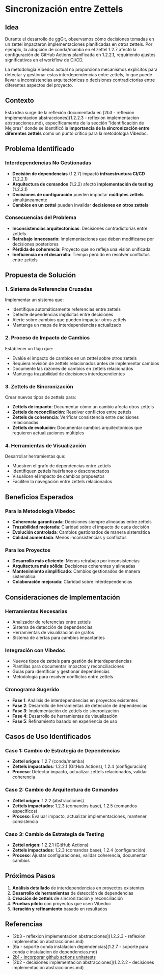 # Sincronización entre Zettels

## Idea

Durante el desarrollo de ggGit, observamos cómo decisiones tomadas en un zettel impactaron implementaciones planificadas en otros zettels. Por ejemplo, la adopción de conda/mamba en el zettel 1.2.7 afectó la configuración de GitHub Actions planificada en 1.2.2.1, requiriendo ajustes significativos en el workflow de CI/CD.

La metodología Vibedoc actual no proporciona mecanismos explícitos para detectar y gestionar estas interdependencias entre zettels, lo que puede llevar a inconsistencias arquitectónicas o decisiones contradictorias entre diferentes aspectos del proyecto.

## Contexto

Esta idea surge de la reflexión documentada en [2b3 - reflexion implementacion abstracciones](1.2.2.3 - reflexion implementacion abstracciones.md), específicamente de la sección "Identificación de Mejoras" donde se identificó la **importancia de la sincronización entre diferentes zettels** como un punto crítico para la metodología Vibedoc.

## Problema Identificado

### Interdependencias No Gestionadas
- **Decisión de dependencias** (1.2.7) impactó **infraestructura CI/CD** (1.2.2.1)
- **Arquitectura de comandos** (1.2.2) afectó **implementación de testing** (1.2.2.1)
- **Decisiones de configuración** pueden impactar **múltiples zettels** simultáneamente
- **Cambios en un zettel** pueden invalidar **decisiones en otros zettels**

### Consecuencias del Problema
- **Inconsistencias arquitectónicas**: Decisiones contradictorias entre zettels
- **Retrabajo innecesario**: Implementaciones que deben modificarse por decisiones posteriores
- **Pérdida de coherencia**: Proyecto que no refleja una visión unificada
- **Ineficiencia en el desarrollo**: Tiempo perdido en resolver conflictos entre zettels

## Propuesta de Solución

### 1. Sistema de Referencias Cruzadas
Implementar un sistema que:
- Identifique automáticamente referencias entre zettels
- Detecte dependencias implícitas entre decisiones
- Alerte sobre cambios que pueden impactar otros zettels
- Mantenga un mapa de interdependencias actualizado

### 2. Proceso de Impacto de Cambios
Establecer un flujo que:
- Evalúe el impacto de cambios en un zettel sobre otros zettels
- Requiera revisión de zettels relacionados antes de implementar cambios
- Documente las razones de cambios en zettels relacionados
- Mantenga trazabilidad de decisiones interdependientes

### 3. Zettels de Sincronización
Crear nuevos tipos de zettels para:
- **Zettels de impacto**: Documentar cómo un cambio afecta otros zettels
- **Zettels de reconciliación**: Resolver conflictos entre zettels
- **Zettels de coherencia**: Verificar consistencia entre decisiones relacionadas
- **Zettels de evolución**: Documentar cambios arquitectónicos que requieren actualizaciones múltiples

### 4. Herramientas de Visualización
Desarrollar herramientas que:
- Muestren el grafo de dependencias entre zettels
- Identifiquen zettels huérfanos o desconectados
- Visualicen el impacto de cambios propuestos
- Faciliten la navegación entre zettels relacionados

## Beneficios Esperados

### Para la Metodología Vibedoc
- **Coherencia garantizada**: Decisiones siempre alineadas entre zettels
- **Trazabilidad mejorada**: Claridad sobre el impacto de cada decisión
- **Evolución controlada**: Cambios gestionados de manera sistemática
- **Calidad aumentada**: Menos inconsistencias y conflictos

### Para los Proyectos
- **Desarrollo más eficiente**: Menos retrabajo por inconsistencias
- **Arquitectura más sólida**: Decisiones coherentes y alineadas
- **Mantenimiento simplificado**: Cambios gestionados de manera sistemática
- **Colaboración mejorada**: Claridad sobre interdependencias

## Consideraciones de Implementación

### Herramientas Necesarias
- Analizador de referencias entre zettels
- Sistema de detección de dependencias
- Herramientas de visualización de grafos
- Sistema de alertas para cambios impactantes

### Integración con Vibedoc
- Nuevos tipos de zettels para gestión de interdependencias
- Plantillas para documentar impactos y reconciliaciones
- Guías para identificar y gestionar dependencias
- Metodología para resolver conflictos entre zettels

### Cronograma Sugerido
- **Fase 1**: Análisis de interdependencias en proyectos existentes
- **Fase 2**: Desarrollo de herramientas de detección de dependencias
- **Fase 3**: Implementación de zettels de sincronización
- **Fase 4**: Desarrollo de herramientas de visualización
- **Fase 5**: Refinamiento basado en experiencia de uso

## Casos de Uso Identificados

### Caso 1: Cambio de Estrategia de Dependencias
- **Zettel origen**: 1.2.7 (conda/mamba)
- **Zettels impactados**: 1.2.2.1 (GitHub Actions), 1.2.4 (configuración)
- **Proceso**: Detectar impacto, actualizar zettels relacionados, validar coherencia

### Caso 2: Cambio de Arquitectura de Comandos
- **Zettel origen**: 1.2.2 (abstracciones)
- **Zettels impactados**: 1.2.3 (comandos base), 1.2.5 (comandos específicos)
- **Proceso**: Evaluar impacto, actualizar implementaciones, mantener consistencia

### Caso 3: Cambio de Estrategia de Testing
- **Zettel origen**: 1.2.2.1 (GitHub Actions)
- **Zettels impactados**: 1.2.3 (comandos base), 1.2.4 (configuración)
- **Proceso**: Ajustar configuraciones, validar coherencia, documentar cambios

## Próximos Pasos

1. **Análisis detallado** de interdependencias en proyectos existentes
2. **Desarrollo de herramientas** de detección de dependencias
3. **Creación de zettels** de sincronización y reconciliación
4. **Pruebas piloto** con proyectos que usen Vibedoc
5. **Iteración y refinamiento** basado en resultados

## Referencias

- [2b3 - reflexion implementacion abstracciones](1.2.2.3 - reflexion implementacion abstracciones.md)
- [6a - soporte conda instalacion dependencias](1.2.7 - soporte para conda e instalacion de dependencias.md)
- [2b1 - incorporar github actions unitetests](2b1%20-%20incorporar%20github%20actions%20unitetests.md)
- [2b2 - decisiones implementacion abstracciones](1.2.2.2 - decisiones implementacion abstracciones.md)
